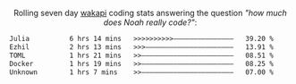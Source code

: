<p align="center">Rolling seven day <a href="https://wakapi.dev/"/>wakapi</a> coding stats answering the question <i>"how much does Noah really code?"</i>:</p>
<!--START_SECTION:waka-->

```txt
Julia          6 hrs 14 mins   >>>>>>>>>>———————————————   39.20 %
Ezhil          2 hrs 13 mins   >>>——————————————————————   13.91 %
TOML           1 hrs 21 mins   >>———————————————————————   08.51 %
Docker         1 hrs 19 mins   >>———————————————————————   08.25 %
Unknown        1 hrs 7 mins    >>———————————————————————   07.00 %
```

<!--END_SECTION:waka-->
